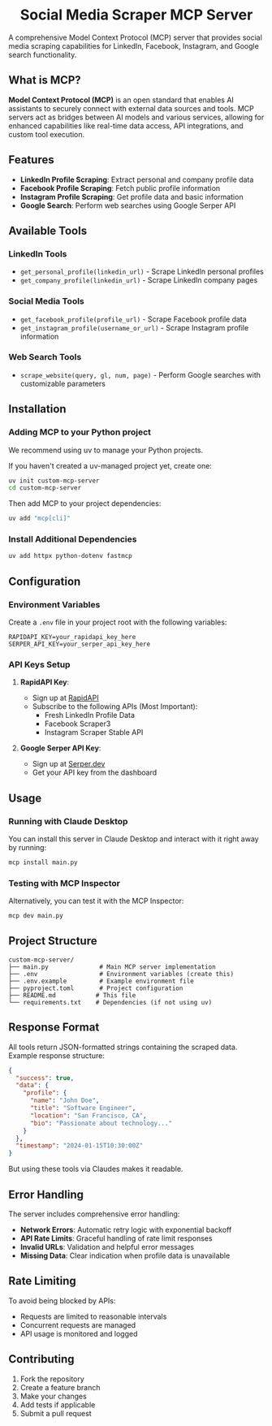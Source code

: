 <div align="center">

# Social Media Scraper MCP Server

</div>

A comprehensive Model Context Protocol (MCP) server that provides social media scraping capabilities for LinkedIn, Facebook, Instagram, and Google search functionality.

## What is MCP?

**Model Context Protocol (MCP)** is an open standard that enables AI assistants to securely connect with external data sources and tools. MCP servers act as bridges between AI models and various services, allowing for enhanced capabilities like real-time data access, API integrations, and custom tool execution.

## Features

- **LinkedIn Profile Scraping**: Extract personal and company profile data
- **Facebook Profile Scraping**: Fetch public profile information
- **Instagram Profile Scraping**: Get profile data and basic information
- **Google Search**: Perform web searches using Google Serper API

## Available Tools

### LinkedIn Tools
- `get_personal_profile(linkedin_url)` - Scrape LinkedIn personal profiles
- `get_company_profile(linkedin_url)` - Scrape LinkedIn company pages

### Social Media Tools
- `get_facebook_profile(profile_url)` - Scrape Facebook profile data
- `get_instagram_profile(username_or_url)` - Scrape Instagram profile information

### Web Search Tools
- `scrape_website(query, gl, num, page)` - Perform Google searches with customizable parameters

## Installation

### Adding MCP to your Python project

We recommend using uv to manage your Python projects.

If you haven't created a uv-managed project yet, create one:

```bash
uv init custom-mcp-server
cd custom-mcp-server
```

Then add MCP to your project dependencies:

```bash
uv add "mcp[cli]"
```

### Install Additional Dependencies

```bash
uv add httpx python-dotenv fastmcp
```

## Configuration

### Environment Variables

Create a `.env` file in your project root with the following variables:

```env
RAPIDAPI_KEY=your_rapidapi_key_here
SERPER_API_KEY=your_serper_api_key_here
```

### API Keys Setup

1. **RapidAPI Key**: 
   - Sign up at [RapidAPI](https://rapidapi.com/)
   - Subscribe to the following APIs (Most Important):
     - Fresh LinkedIn Profile Data
     - Facebook Scraper3
     - Instagram Scraper Stable API

2. **Google Serper API Key**:
   - Sign up at [Serper.dev](https://serper.dev/)
   - Get your API key from the dashboard

## Usage

### Running with Claude Desktop

You can install this server in Claude Desktop and interact with it right away by running:

```bash
mcp install main.py
```

### Testing with MCP Inspector

Alternatively, you can test it with the MCP Inspector:

```bash
mcp dev main.py
```

## Project Structure

```
custom-mcp-server/
├── main.py              # Main MCP server implementation
├── .env                 # Environment variables (create this)
├── .env.example         # Example environment file
├── pyproject.toml       # Project configuration
├── README.md           # This file
└── requirements.txt    # Dependencies (if not using uv)
```

## Response Format

All tools return JSON-formatted strings containing the scraped data. Example response structure:

```json
{
  "success": true,
  "data": {
    "profile": {
      "name": "John Doe",
      "title": "Software Engineer",
      "location": "San Francisco, CA",
      "bio": "Passionate about technology..."
    }
  },
  "timestamp": "2024-01-15T10:30:00Z"
}
```
But using these tools via Claudes makes it readable.
## Error Handling

The server includes comprehensive error handling:

- **Network Errors**: Automatic retry logic with exponential backoff
- **API Rate Limits**: Graceful handling of rate limit responses
- **Invalid URLs**: Validation and helpful error messages
- **Missing Data**: Clear indication when profile data is unavailable

## Rate Limiting

To avoid being blocked by APIs:

- Requests are limited to reasonable intervals
- Concurrent requests are managed
- API usage is monitored and logged

## Contributing

1. Fork the repository
2. Create a feature branch
3. Make your changes
4. Add tests if applicable
5. Submit a pull request

